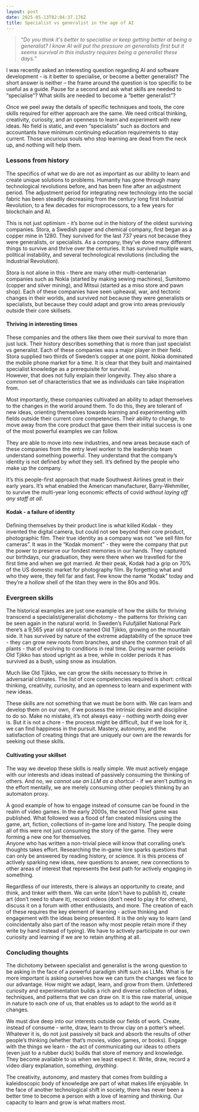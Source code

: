 ```yaml
---
layout: post
date: 2025-05-13T02:04:37.176Z
title: Specialist vs generalist in the age of AI
---
```


> “_Do you think it's better to specialise or keep getting better at being a generalist? I know AI will put the pressure on generalists first but it seems survival in this industry requires being a generalist these days._"

I was recently asked an interesting question regarding AI and software development - is it better to specialise, or become a better generalist?
The short answer is neither – the frame around the question is too specific to be useful as a guide. Pause for a second and ask what skills are needed to “specialise”? What skills are needed to become a “better generalist”?

Once we peel away the details of specific techniques and tools, the core skills required for either approach are the same. We need critical thinking, creativity, curiosity, and an openness to learn and experiment with new ideas. No field is static, and even “specialists” such as doctors and accountants have minimum continuing education requirements to stay current. Those uncurious souls who stop learning are dead from the neck up, and nothing will help them.

### Lessons from history

The specifics of what we do are not as important as our ability to learn and create unique solutions to problems. Humanity has gone through many technological revolutions before, and has been fine after an adjustment period. The adjustment period for integrating new technology into the social fabric has been steadily decreasing from the century long first Industrial Revolution, to a few decades for microprocessors, to a few years for blockchain and AI.

This is not just optimism - it’s borne out in the history of the oldest surviving companies. Stora, a Swedish paper and chemical company, first began as a copper mine in 1280. They survived for the last 737 years not because they were generalists, or specialists. As a company, they’ve done many different things to survive and thrive over the centuries. It has survived multiple wars, political instability, and several technological revolutions (including the Industrial Revolution).

Stora is not alone in this - there are many other multi-centenarian companies such as Nokia (started by making sewing machines), Sumitomo (copper and silver mining), and Mitsui (started as a miso store and pawn shop). Each of these companies have seen upheaval, war, and tectonic changes in their worlds, and survived not because they were generalists or specialists, but because they could adapt and grow into areas previously outside their core skillsets.

#### Thriving in interesting times

These companies and the others like them owe their survival to more than just luck. Their history describes something that is more than just specialist vs generalist. Each of these companies was a major player in their field. Stora supplied two thirds of Sweden’s copper at one point. Nokia dominated the mobile phone market for a time. It is clear that they built and maintained specialist knowledge as a prerequisite for survival.  
However, that does not fully explain their longevity. They also share a common set of characteristics that we as individuals can take inspiration from.

Most importantly, these companies cultivated an ability to adapt themselves to the changes in the world around them. To do this, they are tolerant of new ideas, orienting themselves towards learning and experimenting with fields outside their current core competencies.
Their ability to change, to move away from the core product that gave them their initial success is one of the most powerful examples we can follow.

They are able to move into new industries, and new areas because each of these companies from the entry level worker to the leadership team understand something powerful. They understand that the company’s identity is not defined by _what_ they sell. It’s defined by the people who make up the company.

It’s this people-first approach that made Southwest Airlines great in their early years. It’s what enabled the American manufacturer, Barry-Wehmiller, to survive the multi-year long economic effects of covid _without laying off any staff at all_.

#### Kodak - a failure of identity

Defining themselves by their product line is what killed Kodak - they invented the digital camera, but could not see beyond their core product, photographic film. Their true identity as a company was not “we sell film for cameras”. It was in the “Kodak moment” - they were the company that put the power to preserve our fondest memories in our hands. They captured our birthdays, our graduation, they were there when we travelled for the first time and when we got married. At their peak, Kodak had a grip on 70% of the US domestic market for photography film.
By forgetting what and who they were, they fell far and fast. Few know the name “Kodak” today and they’re a hollow shell of the titan they were in the 80s and 90s.

### Evergreen skills

The historical examples are just one example of how the skills for thriving transcend a specialist/generalist dichotomy - the patterns for thriving can be seen again in the natural world. In Sweden’s Fulufjället National Park there’s a 9,565 year old spruce named Old Tjikko, growing on the mountain side. It has survived by nature of the extreme adaptability of the spruce tree - they can grow new roots from branches, and share the common trait of all plants - that of evolving to conditions in real time. During warmer periods Old Tjikko has stood upright as a tree, while in colder periods it has survived as a bush, using snow as insulation.

Much like Old Tjikko, we can grow the skills necessary to thrive in adversarial climates. The list of core competencies required is short: critical thinking, creativity, curiosity, and an openness to learn and experiment with new ideas.

These skills are not something that we must be born with. We can learn and develop them on our own, if we possess the intrinsic desire and discipline to do so. Make no mistake, it’s not always easy - nothing worth doing ever is. But it is not a chore - the process might be difficult, but if we look for it, we can find happiness in the pursuit. Mastery, autonomy, and the satisfaction of creating things that are uniquely our own are the rewards for seeking out these skills.

#### Cultivating your skillset

The way we develop these skills is really simple. We must actively engage with our interests and ideas instead of passively consuming the thinking of others. And no, _we cannot use an LLM as a shortcut_ - if we aren’t putting in the effort mentally, we are merely consuming other people’s thinking by an automaton proxy.

A good example of how to engage instead of consume can be found in the realm of video games. In the early 2000s, the second Thief game was published. What followed was a flood of fan created missions using the game, art, fiction, collections of in-game lore and history. The people doing all of this were not just consuming the story of the game. They were forming a new one for themselves.  
Anyone who has written a non-trivial piece will know that corralling one’s thoughts takes effort. Researching the in-game lore sparks questions that can only be answered by reading history, or science. It is this process of actively sparking new ideas, new questions to answer, new connections to other areas of interest that represents the best path for actively engaging in something.

Regardless of our interests, there is always an opportunity to create, and think, and tinker with them. We can write (don’t have to publish it), create art (don’t need to share it), record videos (don’t need to play it for others), discuss it on a forum with other enthusiasts, and more. The creation of each of these requires the key element of learning - active thinking and engagement with the ideas being presented. It is the only way to learn (and coincidentally also part of the reason why most people retain more if they write by hand instead of typing). We have to actively participate in our own curiosity and learning if we are to retain anything at all.

### Concluding thoughts

The dichotomy between specialist and generalist is the wrong question to be asking in the face of a powerful paradigm shift such as LLMs. What is far more important is asking ourselves how we can turn the changes we face to our advantage. How might we adapt, learn, and grow from them. Unfettered curiosity and experimentation builds a rich and diverse collection of ideas, techniques, and patterns that we can draw on. It is this raw material, unique in nature to each one of us, that enables us to adapt to the world as it changes.

We must dive deep into our interests outside our fields of work. Create, instead of consume - write, draw, learn to throw clay on a potter’s wheel. Whatever it is, do not just passively sit back and absorb the results of other people’s thinking (whether that’s movies, video games, or books). Engage with the things we learn - the act of communicating our ideas to others (even just to a rubber duck) builds that store of memory and knowledge. They become available to us when we least expect it. Write, draw, record a video diary explanation, something, _anything_.

The creativity, autonomy, and mastery that comes from building a kaleidoscopic body of knowledge are part of what makes life enjoyable. In the face of another technological shift in society, there has never been a better time to become a person with a love of learning and thinking. Our capacity to learn and grow is what matters most.

